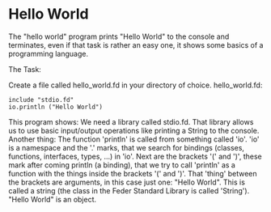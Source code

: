 # Hello World

The "hello world" program prints "Hello World" to the console and terminates,
even if that task is rather an easy one, it shows some basics of a programming
language.

The Task:

Create a file called hello_world.fd in your directory of choice.
hello_world.fd:

```
include "stdio.fd"
io.println ("Hello World")
```

This program shows: We need a library called stdio.fd. That library allows us
to use basic input/output operations like printing a String to the console.
Another thing: The function 'println' is called from something called 'io'.
'io' is a namespace and the '.' marks, that we search for bindings (classes,
functions, interfaces, types, ...) in 'io'. Next are the brackets '(' and
')', these mark after coming println (a binding), that we try to call 'println'
as a function with the things inside the brackets '(' and ')'. That 'thing'
between the brackets are arguments, in this case just one: "Hello World". This
is called a string (the class in the Feder Standard Library is called 'String').
"Hello World" is an object.
